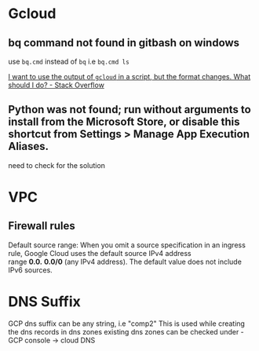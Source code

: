 # Gcloud
## bq command not found in gitbash on windows
use `bq.cmd` instead of `bq`
i.e `bq.cmd ls`

[I want to use the output of `gcloud` in a script, but the format changes. What should I do? - Stack Overflow](https://stackoverflow.com/questions/34600588/i-want-to-use-the-output-of-gcloud-in-a-script-but-the-format-changes-what-s)

## Python was not found; run without arguments to install from the Microsoft Store, or disable this shortcut from Settings > Manage App Execution Aliases.

need to check for the solution

# VPC
## Firewall rules
Default source range: When you omit a source specification in an ingress rule, Google Cloud uses the default source IPv4 address range **0.0.** **0.0/0** (any IPv4 address). The default value does not include IPv6 sources.

# DNS Suffix
GCP dns suffix can be any string, i.e "comp2"
This is used while creating the dns records in dns zones
existing dns zones can be checked under - GCP console -> cloud DNS